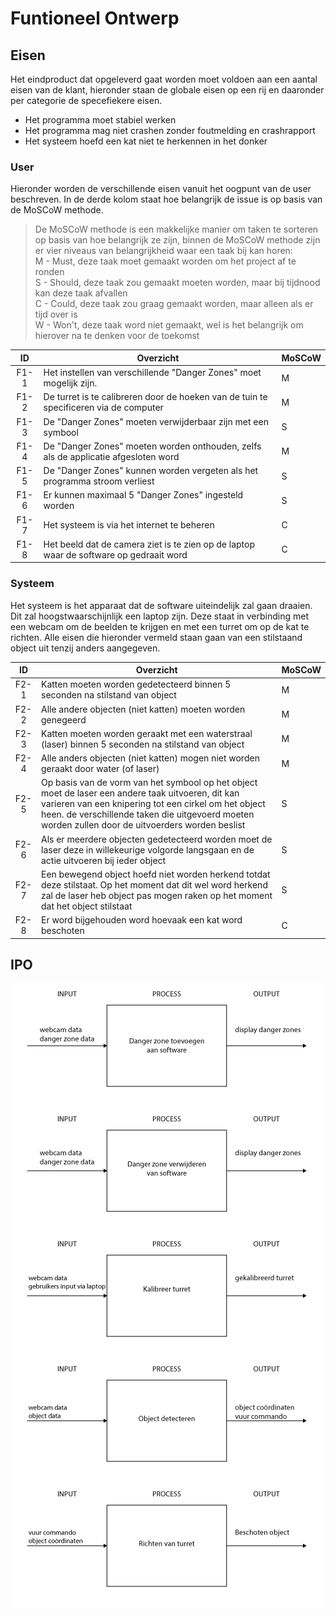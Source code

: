 # Funtioneel Ontwerp

## Eisen

Het eindproduct dat opgeleverd gaat worden moet voldoen aan een aantal eisen van de klant, hieronder staan de globale eisen op een rij en daaronder per categorie de specefiekere eisen.

* Het programma moet stabiel werken
* Het programma mag niet crashen zonder foutmelding en crashrapport
* Het systeem hoefd een kat niet te herkennen in het donker

### User

Hieronder worden de verschillende eisen vanuit het oogpunt van de user beschreven. In de derde kolom staat hoe belangrijk de issue is op basis van de MoSCoW methode.

> De MoSCoW methode is een makkelijke manier om taken te sorteren op basis van hoe belangrijk ze zijn, binnen de MoSCoW methode zijn er vier niveaus van belangrijkheid waar een taak bij kan horen:<br/>
> M - Must, deze taak moet gemaakt worden om het project af te ronden<br/>
> S - Should, deze taak zou gemaakt moeten worden, maar bij tijdnood kan deze taak afvallen<br/>
> C - Could, deze taak zou graag gemaakt worden, maar alleen als er tijd over is<br/>
> W - Won't, deze taak word niet gemaakt, wel is het belangrijk om hierover na te denken voor de toekomst<br/>

| ID   | Overzicht | MoSCoW |
|:----:|-----------|--------|
| F1-1 | Het instellen van verschillende "Danger Zones" moet mogelijk zijn. | M |
| F1-2 | De turret is te calibreren door de hoeken van de tuin te specificeren via de computer | M |
| F1-3 | De "Danger Zones" moeten verwijderbaar zijn met een symbool | S |
| F1-4 | De "Danger Zones" moeten worden onthouden, zelfs als de applicatie afgesloten word | M |
| F1-5 | De "Danger Zones" kunnen worden vergeten als het programma stroom verliest | S |
| F1-6 | Er kunnen maximaal 5 "Danger Zones" ingesteld worden | S |
| F1-7 | Het systeem is via het internet te beheren | C |
| F1-8 | Het beeld dat de camera ziet is te zien op de laptop waar de software op gedraait word | C |

### Systeem

Het systeem is het apparaat dat de software uiteindelijk zal gaan draaien. Dit zal hoogstwaarschijnlijk een laptop zijn. Deze staat in verbinding met een webcam om de beelden te krijgen en met een turret om op de kat te richten. Alle eisen die hieronder vermeld staan gaan van een stilstaand object uit tenzij anders aangegeven.

| ID   | Overzicht | MoSCoW |
|:----:|-----------|--------|
| F2-1 | Katten moeten worden gedetecteerd binnen 5 seconden na stilstand van object | M |
| F2-2 | Alle andere objecten (niet katten) moeten worden genegeerd | M |
| F2-3 | Katten moeten worden geraakt met een waterstraal (laser) binnen 5 seconden na stilstand van object | M |
| F2-4 | Alle anders objecten (niet katten) mogen niet worden geraakt door water (of laser)| M |
| F2-5 | Op basis van de vorm van het symbool op het object moet de laser een andere taak uitvoeren, dit kan varieren van een knipering tot een cirkel om het object heen. de verschillende taken die uitgevoerd moeten worden zullen door de uitvoerders worden beslist | S |
| F2-6 | Als er meerdere objecten gedetecteerd worden moet de laser deze in willekeurige volgorde langsgaan en de actie uitvoeren bij ieder object | S |
| F2-7 | Een bewegend object hoefd niet worden herkend totdat deze stilstaat. Op het moment dat dit wel word herkend zal de laser heb object pas mogen raken op het moment dat het object stilstaat | S |
| F2-8 | Er word bijgehouden word hoevaak een kat word beschoten | C |

## IPO

![ipo](/Docs/images/ipo.png)
